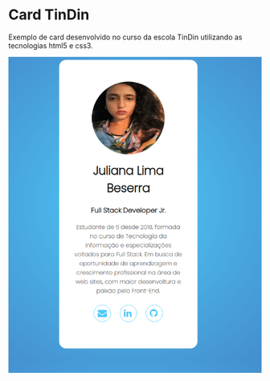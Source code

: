 # Card TinDin

Exemplo de card desenvolvido no curso da escola TinDin utilizando as tecnologias html5 e css3.

![Card](img/card.png "Card Juliana Lima")